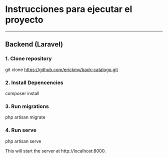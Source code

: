 # Instrucciones para ejecutar el proyecto

---

## Backend (Laravel)

### 1. Clone repository

git clone <https://github.com/erickmv/back-catalogo.git>

### 2. Install Depencencies

composer install

### 3. Run migrations

php artisan migrate

### 4. Run serve

php artisan serve


This will start the server at http://localhost:8000.


